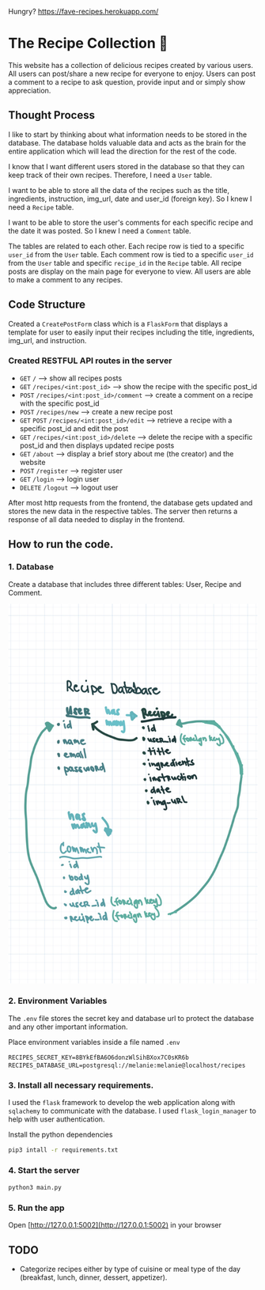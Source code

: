 
Hungry? https://fave-recipes.herokuapp.com/

# The Recipe Collection 🥘
This website has a collection of delicious recipes created by various users. All users can post/share a new recipe for everyone to enjoy. Users can post a comment to a recipe to ask question, provide input and or simply show appreciation. 

## Thought Process

I like to start by thinking about what information needs to be stored in the database.
The database holds valuable data and acts as the brain for the entire application which will lead the direction for the
rest of the code.

I know that I want different users stored in the database so that they can keep track of their own recipes. 
Therefore, I need a `User` table.

I want to be able to store all the data of the recipes such as the title, ingredients, instruction, img_url, date and user_id (foreign key). So I knew I need a `Recipe` table.

I want to be able to store the user's comments for each specific recipe and the date it was posted. So I knew I need a `Comment` table.

The tables are related to each other. Each recipe row is tied to a specific `user_id` from the `User` table. 
Each comment row is tied to a specific `user_id` from the `User` table and specific `recipe_id` in the `Recipe` table. All recipe posts are display on the main page for everyone to view. All users are able to make a comment to any recipes. 

## Code Structure
Created a `CreatePostForm` class which is a `FlaskForm` that displays a template for user to easily input their recipes including the title, ingredients, img_url, and instruction. 

### Created RESTFUL API routes in the server

* `GET` `/` --> show all recipes posts 
* `GET` `/recipes/<int:post_id>` --> show the recipe with the specific post_id 
* `POST` `/recipes/<int:post_id>/comment` --> create a comment on a recipe with the specific post_id
* `POST` `/recipes/new` --> create a new recipe post 
* `GET` `POST` `/recipes/<int:post_id>/edit` --> retrieve a recipe with a specific post_id and edit the post  
* `GET` `/recipes/<int:post_id>/delete` --> delete the recipe with a specific post_id and then displays updated recipe posts 
* `GET` `/about` --> display a brief story about me (the creator) and the website 
* `POST` `/register` --> register user
* `GET` `/login` --> login user
* `DELETE` `/logout` --> logout user 

After most http requests from the frontend, the database gets updated and stores the new data in the respective tables.
The server then returns a response of all data needed to display in the frontend.

## How to run the code.

### 1. Database

Create a database that includes three different tables: User, Recipe and Comment. 

![Brainstorm Image](/docs/database_brainstorm.jpg)

### 2. Environment Variables

The `.env` file stores the secret key and database url to protect the database and any other important information.

Place environment variables inside a file named `.env`

```
RECIPES_SECRET_KEY=8BYkEfBA6O6donzWlSihBXox7C0sKR6b
RECIPES_DATABASE_URL=postgresql://melanie:melanie@localhost/recipes
```

### 3. Install all necessary requirements.

I used the `flask` framework to develop the web application along with `sqlachemy` to communicate with the database.
I used `flask_login_manager` to help with user authentication.

Install the python dependencies

```sh
pip3 intall -r requirements.txt
```

### 4. Start the server

```sh
python3 main.py
```

### 5. Run the app

Open [http://127.0.0.1:5002](http://127.0.0.1:5002) in your browser

## TODO
* Categorize recipes either by type of cuisine or meal type of the day (breakfast, lunch, dinner, dessert, appetizer). 
